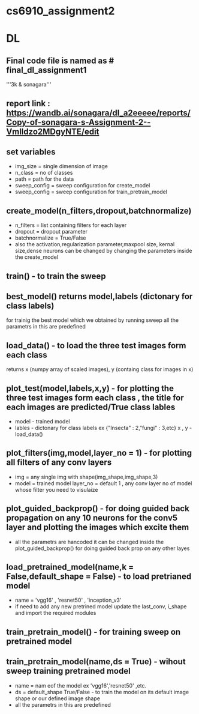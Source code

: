 # cs6910_assignment2
# DL
## Final code file is named as # final_dl_assignment1
'''3k & sonagara'''
## report link : https://wandb.ai/sonagara/dl_a2eeeee/reports/Copy-of-sonagara-s-Assignment-2--Vmlldzo2MDgyNTE/edit

## set variables
- img_size = single dimension of image
- n_class = no of classes
- path = path for the data
- sweep_config = sweep configuration for create_model
- sweep_config = sweep configuration for train_pretrain_model

## create_model(n_filters,dropout,batchnormalize)
- n_filters = list containing filters for each layer
- dropout = dropout parameter
- batchnormalize = True/False
- also the activation,regularization parameter,maxpool size, kernal size,dense neurons can be changed by changing the parameters inside the create_model 

## train() - to train the sweep

## best_model() returns model,labels (dictonary for class labels)
for trainig the best model which we obtained by running sweep
all the parametrs in this are predefined

## load_data() - to load the three test images form each class
returns x (numpy array of scaled images), y (containg class for images in x)

## plot_test(model,labels,x,y) - for plotting the three test images form each class , the title for each images are predicted/True class lables
- model - trained model
- lables - dictonary for class labels ex {"Insecta" : 2,"fungi" : 3,etc}
x , y - load_data()

## plot_filters(img,model,layer_no = 1) - for plotting all filters of any conv layers
- img = any single img with shape(img_shape,img_shape,3)
- model = trained model
layer_no = default 1 , any conv layer no of model whose filter you need to visulaize

## plot_guided_backprop() - for doing guided back propagation on any 10 neurons for the conv5 layer and plotting the images which excite them
- all the parametrs are hancoded it can be changed inside the plot_guided_backprop() for doing guided back prop on any other layes

## load_pretrained_model(name,k = False,default_shape = False) - to load pretrianed model
- name = 'vgg16' , 'resnet50' , 'inception_v3' 
- if need to add any new pretrined model update the last_conv, i_shape and import the required modules 

## train_pretrain_model() - for training sweep on pretrained model

## train_pretrain_model(name,ds = True) - wihout sweep training pretrained model
- name = nam eof the model ex 'vgg16','resnet50' ,etc.
- ds = default_shape True/False - to train the model on its default image shape or our defined image shape
- all the parametrs in this are predefined


